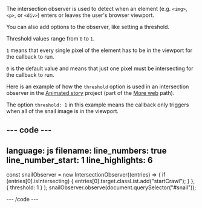 The intersection observer is used to detect when an element (e.g. `<img>`, `<p>`, or `<div>`) enters or leaves the user's browser viewport.

You can also add options to the observer, like setting a threshold.

Threshold values range from `0` to `1`. 

`1` means that every single pixel of the element has to be in the viewport for the callback to run. 

`0` is the default value and means that just one pixel must be intersecting for the callback to run.

Here is an example of how the `threshold` option is used in an intersection observer in the [Animated story](https://projects.raspberrypi.org/en/projects/animated-story) project (part of the [More web](https://projects.raspberrypi.org/en/raspberrypi/more-web) path).

The option `threshold: 1` in this example means the callback only triggers when all of the snail image is in the viewport.

--- code ---
---
language: js
filename: 
line_numbers: true
line_number_start: 1
line_highlights: 6
---

const snailObserver = new IntersectionObserver((entries) => {
  if (entries[0].isIntersecting) {
    entries[0].target.classList.add("startCrawl");
  }
},
{ threshold: 1 }
);
snailObserver.observe(document.querySelector("#snail"));

--- /code ---
